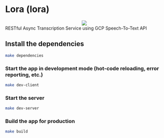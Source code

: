 # Lora (lora)
<center>
  <img src="https://i.imgur.com/JqBFRKI.png" />
</center>
RESTful Async Transcription Service using GCP Speech-To-Text API

## Install the dependencies
```bash
make dependencies
```

### Start the app in development mode (hot-code reloading, error reporting, etc.)
```bash
make dev-client
```

### Start the server
```bash
make dev-server
```

### Build the app for production
```bash
make build
```

